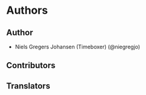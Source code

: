 Authors
=======

Author
------

- Niels Gregers Johansen (Timeboxer) (@niegregjo)

Contributors
------------


Translators
------------

